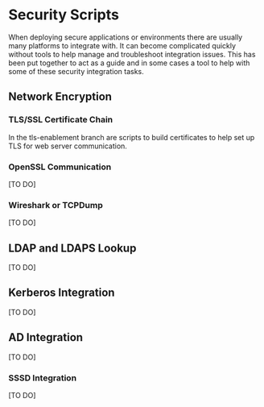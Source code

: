 # Security Scripts

When deploying secure applications or environments there are usually many platforms to integrate with.  It can become complicated quickly without tools to help manage and troubleshoot integration issues.  This has been put together to act as a guide and in some cases a tool to help with some of these security integration tasks.

## Network Encryption

### TLS/SSL Certificate Chain

In the tls-enablement branch are scripts to build certificates to help set up TLS for web server communication.

### OpenSSL Communication

[TO DO]

### Wireshark or TCPDump

[TO DO]

## LDAP and LDAPS Lookup

[TO DO]

## Kerberos Integration

[TO DO]

## AD Integration

[TO DO]

### SSSD Integration

[TO DO]

